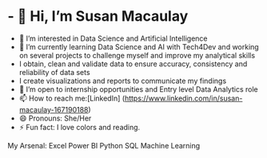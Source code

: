 # - 👋 Hi, I’m Susan Macaulay
- 👀 I’m interested in Data Science and Artificial Intelligence
- 🌱 I’m currently learning Data Science and AI with Tech4Dev and  working on several projects to challenge myself and improve my analytical skills
- I obtain, clean and validate data to ensure accuracy, consistency and reliability of data sets
- I create visualizations and reports to communicate my findings
- 💞️ I’m open to internship opportunities and Entry level Data Analytics role
- 📫 How to reach me:[LinkedIn] (https://www.linkedin.com/in/susan-macaulay-167190188)
- 😄 Pronouns: She/Her
- ⚡ Fun fact: I love colors and reading.

<!---
susanmacaulay/susanmacaulay is a ✨ special ✨ repository because its `README.md` (this file) appears on your GitHub profile.
You can click the Preview link to take a look at your changes.
--->
My Arsenal:
Excel
Power BI
Python
SQL
Machine Learning
